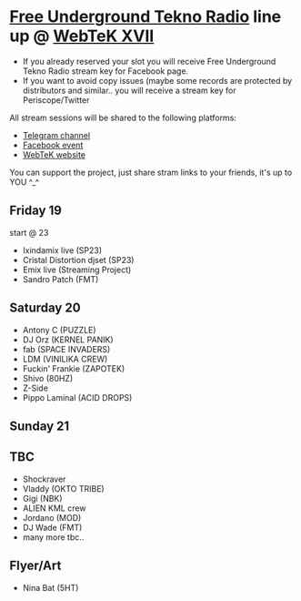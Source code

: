 # [Free Underground Tekno Radio](https://www.facebook.com/Free.Underground.Tekno.Radio/) line up @ [WebTeK XVII](https://www.facebook.com/events/473975483781586)

- If you already reserved your slot you will receive Free Underground Tekno Radio stream key for Facebook page.
- If you want to avoid copy issues (maybe some records are protected by distributors and similar.. you will receive a stream key for Periscope/Twitter

All stream sessions will be shared to the following platforms:

- [Telegram channel](https://t.me/streamingteknival)
- [Facebook event](https://www.facebook.com/events/473975483781586)
- [WebTeK website](https://webtek.live)

You can support the project, just share stram links to your friends, it's up to YOU ^_^

## Friday 19

start @ 23

- Ixindamix live (SP23)
- Cristal Distortion djset (SP23)
- Emix live (Streaming Project)
- Sandro Patch (FMT)

## Saturday 20

- Antony C (PUZZLE)
- DJ Orz (KERNEL PANIK)
- fab (SPACE INVADERS)
- LDM (VINILIKA CREW)
- Fuckin' Frankie (ZAPOTEK)
- Shivo (80HZ)
- Z-Side
- Pippo Laminal (ACID DROPS)

## Sunday 21

## TBC

- Shockraver
- Vladdy (OKTO TRIBE)
- Gigi (NBK)
- ALIEN KML crew
- Jordano (MOD)
- DJ Wade (FMT)
- many more tbc.. 

## Flyer/Art

- Nina Bat (5HT)
